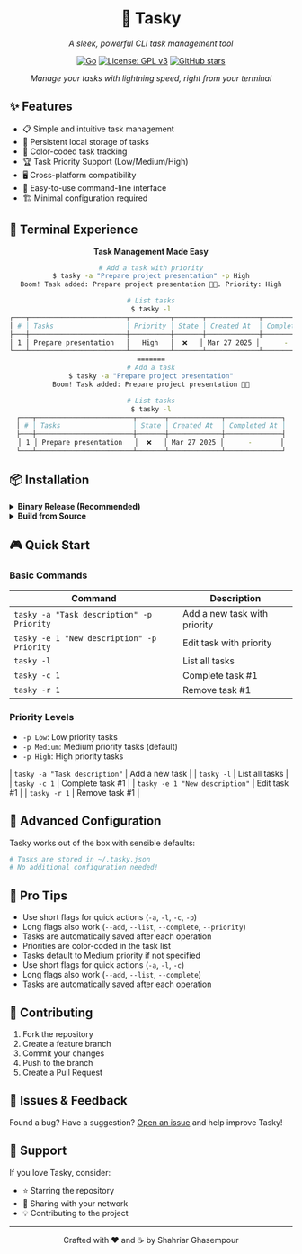 <div align="center">

# 🚀 Tasky

*A sleek, powerful CLI task management tool*

[![Go](https://img.shields.io/badge/Go-%2300ADD8.svg?&style=for-the-badge&logo=go&logoColor=white)](https://golang.org/)
[![License: GPL v3](https://img.shields.io/badge/License-GPLv3-blue.svg?style=for-the-badge)](https://www.gnu.org/licenses/gpl-3.0)
[![GitHub stars](https://img.shields.io/github/stars/shahriaarrr/Tasky?style=for-the-badge)](https://github.com/shahriaarrr/Tasky/stargazers)

*Manage your tasks with lightning speed, right from your terminal*

</div>

## ✨ Features

- 📋 Simple and intuitive task management
- 💾 Persistent local storage of tasks
- 🌈 Color-coded task tracking
- 🏆 Task Priority Support (Low/Medium/High)
- 🖥️ Cross-platform compatibility
- 🚦 Easy-to-use command-line interface
- 🏗️ Minimal configuration required

## 📸 Terminal Experience

<div align="center">
  <p><strong>Task Management Made Easy</strong></p>
  
  ```bash
  # Add a task with priority
  $ tasky -a "Prepare project presentation" -p High
  Boom! Task added: Prepare project presentation 🤘➕. Priority: High

  # List tasks
  $ tasky -l
  ┌───┬────────────────────────┬──────────┬───────┬─────────────┬──────────────┐
  │ # │ Tasks                  │ Priority │ State │ Created At  │ Completed At │
  ├───┼────────────────────────┼──────────┼───────┼─────────────┼──────────────┤
  │ 1 │ Prepare presentation   │   High   │  ❌   │ Mar 27 2025 │      -       │
  └───┴────────────────────────┴──────────┴───────┴─────────────┴──────────────┘
=======
  # Add a task
  $ tasky -a "Prepare project presentation"
  Boom! Task added: Prepare project presentation 🤘➕

  # List tasks
  $ tasky -l
  ┌───┬────────────────────────┬───────┬─────────────┬──────────────┐
  │ # │ Tasks                  │ State │ Created At  │ Completed At │
  ├───┼────────────────────────┼───────┼─────────────┼──────────────┤
  │ 1 │ Prepare presentation   │  ❌   │ Mar 27 2025 │      -       │
  └───┴────────────────────────┴───────┴─────────────┴──────────────┘
  ```
</div>

## 📦 Installation

<details>
<summary><b>Binary Release (Recommended)</b></summary>

1. Visit [Releases](https://github.com/shahriaarrr/Tasky/releases)
2. Download the binary for your operating system
3. Add to your system PATH
</details>

<details>
<summary><b>Build from Source</b></summary>

```bash
# Clone the repository
git clone https://github.com/shahriaarrr/Tasky.git

# Navigate to project directory
cd Tasky

# get dependency packages
go get

# Build the project
go build ./cli/tasky

# Optional: Install system-wide
go install ./cli/tasky
```
</details>

## 🎮 Quick Start

### Basic Commands

| Command | Description |
|---------|-------------|
| `tasky -a "Task description" -p Priority` | Add a new task with priority |
| `tasky -e 1 "New description" -p Priority` | Edit task with priority |
| `tasky -l` | List all tasks |
| `tasky -c 1` | Complete task #1 |
| `tasky -r 1` | Remove task #1 |

### Priority Levels
- `-p Low`: Low priority tasks
- `-p Medium`: Medium priority tasks (default)
- `-p High`: High priority tasks

| `tasky -a "Task description"` | Add a new task |
| `tasky -l` | List all tasks |
| `tasky -c 1` | Complete task #1 |
| `tasky -e 1 "New description"` | Edit task #1 |
| `tasky -r 1` | Remove task #1 |

## 🔧 Advanced Configuration

Tasky works out of the box with sensible defaults:

```bash
# Tasks are stored in ~/.tasky.json
# No additional configuration needed!
```

## 🌟 Pro Tips

- Use short flags for quick actions (`-a`, `-l`, `-c`, `-p`)
- Long flags also work (`--add`, `--list`, `--complete`, `--priority`)
- Tasks are automatically saved after each operation
- Priorities are color-coded in the task list
- Tasks default to Medium priority if not specified
- Use short flags for quick actions (`-a`, `-l`, `-c`)
- Long flags also work (`--add`, `--list`, `--complete`)
- Tasks are automatically saved after each operation

## 🤝 Contributing

1. Fork the repository
2. Create a feature branch
3. Commit your changes
4. Push to the branch
5. Create a Pull Request

## 🐛 Issues & Feedback

Found a bug? Have a suggestion? 
[Open an issue](https://github.com/shahriaarrr/Tasky/issues) and help improve Tasky!

## 💖 Support

If you love Tasky, consider:
- ⭐ Starring the repository
- 📣 Sharing with your network
- 💡 Contributing to the project

---

<div align="center">
  <p>Crafted with ❤️ and ☕ by Shahriar Ghasempour</p>
</div>
